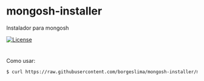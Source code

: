 # mongosh-installer
Instalador para mongosh


[![License](https://img.shields.io/badge/License-UNLISENSED-silver.svg?style=flat)](https://github.com/clips/pattern/blob/master/LICENSE.txt) 

# # 


Como usar:

```sh
$ curl https://raw.githubusercontent.com/borgeslima/mongosh-installer/main/install.sh | sh
```
